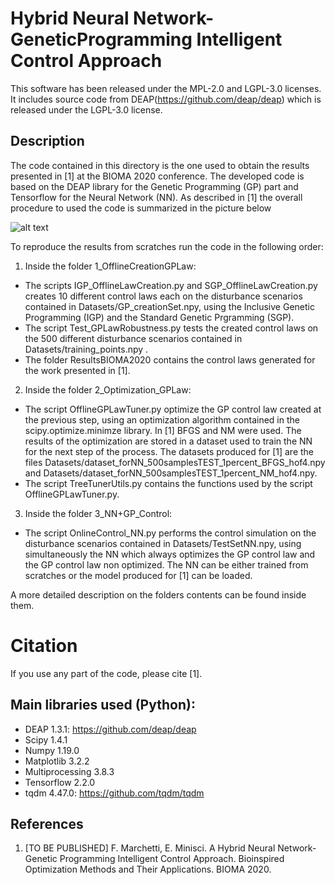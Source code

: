 # Hybrid Neural Network-GeneticProgramming Intelligent Control Approach

This software has been released under the MPL-2.0 and LGPL-3.0 licenses. It includes source code from DEAP(https://github.com/deap/deap) which is released under the LGPL-3.0 license.

## Description
The code contained in this directory is the one used to obtain the results presented in [1] at the BIOMA 2020 conference. The developed code is based on the DEAP library for the Genetic Programming (GP) part and Tensorflow for the Neural Network (NN). As described in [1] the overall procedure to used the code is summarized in the picture below

![alt text](https://github.com/strath-ace-labs/smart-ml/blob/master/NN%2BGP_IntelligentControl/procedure.png)

To reproduce the results from scratches run the code in the following order:
1) Inside the folder 1_OfflineCreationGPLaw:
* The scripts IGP_OfflineLawCreation.py and SGP_OfflineLawCreation.py creates 10 different control laws each on the disturbance scenarios contained in Datasets/GP_creationSet.npy, using the Inclusive Genetic Programming (IGP) and the Standard Genetic Prgramming (SGP).
* The script Test_GPLawRobustness.py tests the created control laws on the 500 different disturbance scenarios contained in Datasets/training_points.npy .
* The folder ResultsBIOMA2020 contains the control laws generated for the work presented in [1].
2) Inside the folder 2_Optimization_GPLaw:
* The script OfflineGPLawTuner.py optimize the GP control law created at the previous step, using an optimization algorithm contained in the scipy.optimize.minimze library. In [1] BFGS and NM were used. The results of the optimization are stored in a dataset used to train the NN for the next step of the process. The datasets produced for [1] are the files Datasets/dataset_forNN_500samplesTEST_1percent_BFGS_hof4.npy and Datasets/dataset_forNN_500samplesTEST_1percent_NM_hof4.npy.
* The script TreeTunerUtils.py contains the functions used by the script OfflineGPLawTuner.py.
3) Inside the folder 3_NN+GP_Control:
* The script OnlineControl_NN.py performs the control simulation on the disturbance scenarios contained in Datasets/TestSetNN.npy, using simultaneously the NN which always optimizes the GP control law and the GP control law non optimized. The NN can be either trained from scratches or the model produced for [1] can be loaded. 

A more detailed description on the folders contents can be found inside them.


# Citation
If you use any part of the code, please cite [1].


## Main libraries used (Python):
  * DEAP 1.3.1: https://github.com/deap/deap
  * Scipy 1.4.1
  * Numpy 1.19.0
  * Matplotlib 3.2.2
  * Multiprocessing 3.8.3
  * Tensorflow 2.2.0
  * tqdm 4.47.0: https://github.com/tqdm/tqdm

## References
1. [TO BE PUBLISHED] F. Marchetti, E. Minisci. A Hybrid Neural Network-Genetic Programming Intelligent Control Approach. Bioinspired Optimization Methods and Their Applications. BIOMA 2020.


